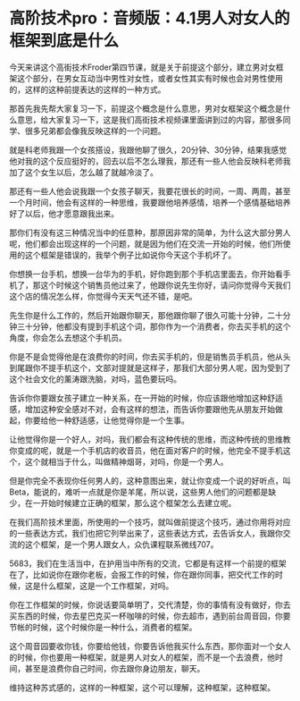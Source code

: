 # 高阶技术pro：音频版：4.1男人对女人的框架到底是什么

今天来讲这个高街技术Froder第四节课，就是关于前提这个部分，建立男对女框架这个部分，在男女互动当中男性对女性，或者女性其实有时候也会对男性使用的，这样的这种前提表达的这样的一种方式。

那首先我先帮大家复习一下，前提这个概念是什么意思，男对女框架这个概念是什么意思，给大家复习一下，这是我们高街技术视频课里面讲到过的内容，那很多同学、很多兄弟都会像我反映这样的一个问题。

就是科老师我跟一个女孩搭设，我跟他聊了很久，20分钟、30分钟，结果我感觉他对我的这个反应挺好的，回去以后不怎么理我，那还有一些人他会反映科老师我加了这个女生以后，怎么越了就越冷淡了。

那还有一些人他会说我跟一个女孩子聊天，我要花很长的时间，一周、两周，甚至一个月时间，他会有这样的一种思维，我要跟他培养感情，培养一个感情基础培养好了以后，他才愿意跟我出来。

那你们有没有这三种情况当中的任意种，那原因非常的简单，为什么这大部分男人呢，他们都会出现这样的一个问题，就是因为他们在交流一开始的时候，他们所使用的这个框架是错误的，我举个例子比如说你今天这个手机坏了。

你想换一台手机，想换一台华为的手机，好你跑到那个手机店里面去，你开始看手机了，那这个时候这个销售员他过来了，他跟你说先生你好，请问你觉得今天我们这个店的情况怎么样，你觉得今天天气还不错，是吧。

先生你是什么工作的，然后开始跟你聊天，那他跟你聊了很久可能十分钟，二十分钟三十分钟，他都没有提到手机这个词，那你作为一个消费者，你去买手机的这个角度，你会怎么去想这个手机员。

你是不是会觉得他是在浪费你的时间，你去买手机的，但是销售员手机员，他从头到尾跟你不提手机这个，文部对提就是这样子，那我们大部分男人呢，因为受到了这个社会文化的薰涛跟洗脑，对吗，蓝色要玩吗。

告诉你你要跟女孩子建立一种关系，在一开始的时候，你应该跟他增加这种舒适感，增加这种安全感对不对，会有这样的想法，而告诉你要跟他先从朋友开始做起，你要给他一种舒适感，让他觉得你是一个生事。

让他觉得你是一个好人，对吗，我们都会有这种传统的思维，而这种传统的思维教你变成的呢，就是一个手机店的收音员，他在面对客户的时候，他完全不提手机这个，这个就相当于什么，叫做精神烟哥，对吗，你是一个男人。

但是你完全不表现你任何男人的，这种意图出来，就让你变成一个说的好听点，叫Beta，能说的，难听一点就是你是羊尾，所以说，这些男人他们的问题都是缺少，在一开始时候建立正确的框架，那么这个框架怎么去建立呢。

在我们高阶技术里面，所使用的一个技巧，就叫做前提这个技巧，通过你用将对应的一些表达方式，我们也把它列举出来了，这些表达方式，去告诉女人，我跟你交流的这个框架，是一个男人跟女人，众仇课程联系微线707。

5683，我们在生活当中，在护用当中所有的交流，它都是有这样一个前提的框架在了，比如说你在跟你老板，会报工作的时候，你在跟你同事，把交代工作的时候，这是什么框架，这是一个工作框架，对吗。

你在工作框架的时候，你说话要简单明了，交代清楚，你的事情有没有做好，你去买东西的时候，你去星巴克买一杯咖啡的时候，你去超市，遇到前台周音园，你要节帐的时候，这个时候你是一种什么，消费者的框架。

这个周音园要收你钱，你要给他钱，你要告诉他我买什么东西，那你面对一个女人的时候，你也要用一种框架，就是男人对女人的框架，而不是一个去浪费，他时间，甚至是浪费你自己时间，你去跟你身边朋友，聊天。

维持这种苏式感的，这样的一种框架，这个可以理解，这种框架，这种框架。